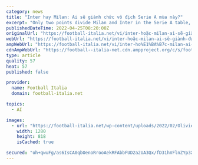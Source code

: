 ```yaml
---
category: news
title: "Inter hay Milan: Ai sẽ giành chức vô địch Serie A mùa này?"
excerpt: "Only two points divide Milan and Inter in the Serie A table, but Simone Inzaghi's men have a game in hand. So, who will win the title this season? Both Milanese sides won over the weekend. The Nerazzurri got the better of José Mourinho's Roma on Saturday,"
publishedDateTime: 2022-04-25T08:20:00Z
originalUrl: "https://football-italia.net/vi/inter-hoặc-milan-ai-sẽ-giành-được-danh-hiệu-serie-mùa-này/"
webUrl: "https://football-italia.net/vi/inter-hoặc-milan-ai-sẽ-giành-được-danh-hiệu-serie-mùa-này/"
ampWebUrl: "https://football-italia.net/vi/inter-ho%E1%BA%B7c-milan-ai-s%E1%BA%BD-gi%C3%A0nh-%C4%91%C6%B0%E1%BB%A3c-danh-hi%E1%BB%87u-serie-m%C3%B9a-n%C3%A0y/amp/"
cdnAmpWebUrl: "https://football--italia-net.cdn.ampproject.org/c/s/football-italia.net/vi/inter-ho%E1%BA%B7c-milan-ai-s%E1%BA%BD-gi%C3%A0nh-%C4%91%C6%B0%E1%BB%A3c-danh-hi%E1%BB%87u-serie-m%C3%B9a-n%C3%A0y/amp/"
type: article
quality: 57
heat: 57
published: false

provider:
  name: Football Italia
  domain: football-italia.net

topics:
  - AI

images:
  - url: "https://football-italia.net/wp-content/uploads/2022/02/Olivier-Giroud-goal.jpg"
    width: 1280
    height: 818
    isCached: true

secured: "oh+qwuFg/as6IsCA0qbOenoRrooAekRFAbbFUD2a2UA3Qx/fD31hVFlnZYp3X8cc1LopEt28J5nfJyLMFY9NNYiBDYRQUhM6/Ej2Z7XOUApv7zAjYLUsjRA7U86ndu+qFJhRONQYxnWmkBjOmfH91QO0Az0dYDkDxqX7IxWl9xocK92UvloUSPR9eMWw79A0vFw/fmErOvFc9w/QiJy4b+qLT2jgpSmQxmlekPr2QnBV7Gh3UXIkZLhZvl/khh5KPZTlfcw0/vA6zzjEeV/lTB8MUnbONvFC00e1OTnl0I/YbtwSrOT4xk29SvwOe4xiMyd8sguUxRbAJscWTtfjylB39cI5UZpA7jcGz6T3cKQ=;x6jKemyWZNWsumHiqAgCeA=="
---
```


